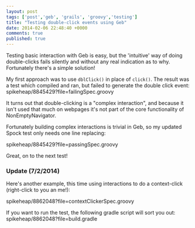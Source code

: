 ```yaml
---
layout: post
tags: ['post','geb', 'grails', 'groovy','testing']
title: "Testing double-click events using Geb"
date: 2014-02-06 22:48:40 +0000
comments: true
published: true
---
```

Testing basic interaction with Geb is easy, but the 'intuitive' way of doing double-clicks fails silently and without any real indication as to why. Fortunately there's a simple solution!
<!-- more -->

My first approach was to use <code>dblClick()</code> in place of <code>click()</code>. The result was a test which compiled and ran, but failed to generate the double click event:
<gist>spikeheap/8845429?file=failingSpec.groovy</gist>

It turns out that double-clicking is a "complex interaction", and because it isn't used that much on webpages it's not part of the core functionality of NonEmptyNavigator.

Fortunately building complex interactions is trivial in Geb, so my updated Spock test only needs one line replacing:

<gist>spikeheap/8845429?file=passingSpec.groovy</gist>

Great, on to the next test!

### Update (7/2/2014)

Here's another example, this time using interactions to do a context-click (right-click to you an me!):

<gist>spikeheap/8862048?file=contextClickerSpec.groovy</gist>

If you want to run the test, the following gradle script will sort you out:
<gist>spikeheap/8862048?file=build.gradle</gist>